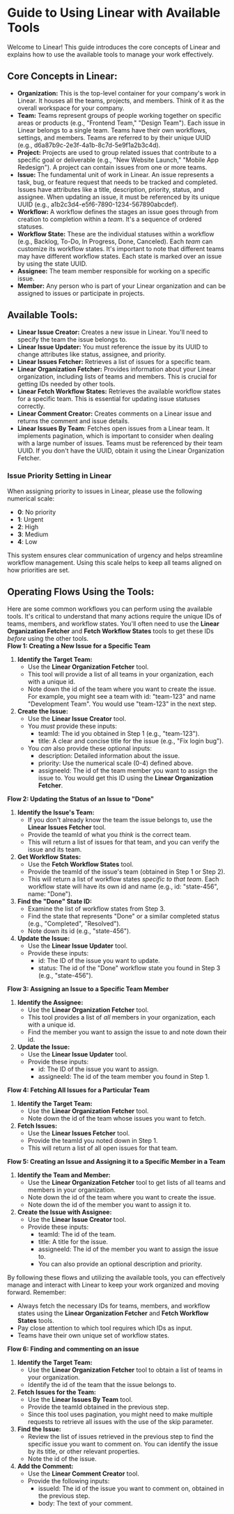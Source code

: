 # **Guide to Using Linear with Available Tools**

Welcome to Linear\! This guide introduces the core concepts of Linear and explains how to use the available tools to manage your work effectively.

## **Core Concepts in Linear:**

* **Organization:** This is the top-level container for your company's work in Linear. It houses all the teams, projects, and members. Think of it as the overall workspace for your company.  
* **Team:** Teams represent groups of people working together on specific areas or products (e.g., "Frontend Team," "Design Team"). Each issue in Linear belongs to a single team. Teams have their own workflows, settings, and members. Teams are referred to by their unique UUID (e.g., d6a87b9c-2e3f-4a1b-8c7d-5e9f1a2b3c4d).  
* **Project:** Projects are used to group related issues that contribute to a specific goal or deliverable (e.g., "New Website Launch," "Mobile App Redesign"). A project can contain issues from one or more teams.  
* **Issue:** The fundamental unit of work in Linear. An issue represents a task, bug, or feature request that needs to be tracked and completed. Issues have attributes like a title, description, priority, status, and assignee. When updating an issue, it must be referenced by its unique UUID (e.g., a1b2c3d4-e5f6-7890-1234-567890abcdef).  
* **Workflow:** A workflow defines the stages an issue goes through from creation to completion within a *team*. It's a sequence of ordered statuses.  
* **Workflow State:** These are the individual statuses within a workflow (e.g., Backlog, To-Do, In Progress, Done, Canceled). Each *team* can customize its workflow states. It's important to note that different teams may have different workflow states. Each state is marked over an issue by using the state UUID.  
* **Assignee:** The team member responsible for working on a specific issue.  
* **Member:** Any person who is part of your Linear organization and can be assigned to issues or participate in projects.

## **Available Tools:**

* **Linear Issue Creator:** Creates a new issue in Linear. You'll need to specify the team the issue belongs to.  
* **Linear Issue Updater:** You must reference the issue by its UUID to change attributes like status, assignee, and priority.  
* **Linear Issues Fetcher:** Retrieves a list of issues for a specific team.  
* **Linear Organization Fetcher:** Provides information about your Linear organization, including lists of teams and members. This is crucial for getting IDs needed by other tools.  
* **Linear Fetch Workflow States:** Retrieves the available workflow states for a specific team. This is essential for updating issue statuses correctly.  
* **Linear Comment Creator:** Creates comments on a Linear issue and returns the comment and issue details.  
* **Linear Issues By Team**: Fetches open issues from a Linear team. It implements pagination, which is important to consider when dealing with a large number of issues. Teams must be referenced by their team UUID. If you don't have the UUID, obtain it using the Linear Organization Fetcher.

### **Issue Priority Setting in Linear**

When assigning priority to issues in Linear, please use the following numerical scale:

* **0**: No priority  
* **1**: Urgent  
* **2**: High  
* **3**: Medium  
* **4**: Low

This system ensures clear communication of urgency and helps streamline workflow management. Using this scale helps to keep all teams aligned on how priorities are set.

## **Operating Flows Using the Tools:**

Here are some common workflows you can perform using the available tools. It's critical to understand that many actions require the unique IDs of teams, members, and workflow states. You'll often need to use the **Linear Organization Fetcher** and **Fetch Workflow States** tools to get these IDs *before* using the other tools.  
**Flow 1: Creating a New Issue for a Specific Team**

1. **Identify the Target Team:**  
   * Use the **Linear Organization Fetcher** tool.  
   * This tool will provide a list of all teams in your organization, each with a unique id.  
   * Note down the id of the team where you want to create the issue. For example, you might see a team with id: "team-123" and name "Development Team". You would use "team-123" in the next step.  
2. **Create the Issue:**  
   * Use the **Linear Issue Creator** tool.  
   * You *must* provide these inputs:  
     * teamId: The id you obtained in Step 1 (e.g., "team-123").  
     * title: A clear and concise title for the issue (e.g., "Fix login bug").  
   * You *can* also provide these optional inputs:  
     * description: Detailed information about the issue.  
     * priority: Use the numerical scale (0-4) defined above.  
     * assigneeId: The id of the team member you want to assign the issue to. You would get this ID using the **Linear Organization Fetcher**.

**Flow 2: Updating the Status of an Issue to "Done"**

1. **Identify the Issue's Team:**  
   * If you don't already know the team the issue belongs to, use the **Linear Issues Fetcher** tool.  
   * Provide the teamId of what you *think* is the correct team.  
   * This will return a list of issues for that team, and you can verify the issue and its team.  
2. **Get Workflow States:**  
   * Use the **Fetch Workflow States** tool.  
   * Provide the teamId of the issue's team (obtained in Step 1 or Step 2).  
   * This will return a list of workflow states *specific to that team*. Each workflow state will have its own id and name (e.g., id: "state-456", name: "Done").  
3. **Find the "Done" State ID:**  
   * Examine the list of workflow states from Step 3\.  
   * Find the state that represents "Done" or a similar completed status (e.g., "Completed", "Resolved").  
   * Note down its id (e.g., "state-456").  
4. **Update the Issue:**  
   * Use the **Linear Issue Updater** tool.  
   * Provide these inputs:  
     * id: The ID of the issue you want to update.  
     * status: The id of the "Done" workflow state you found in Step 3 (e.g., "state-456").

**Flow 3: Assigning an Issue to a Specific Team Member**

1. **Identify the Assignee:**  
   * Use the **Linear Organization Fetcher** tool.  
   * This tool provides a list of *all* members in your organization, each with a unique id.  
   * Find the member you want to assign the issue to and note down their id.  
2. **Update the Issue:**  
   * Use the **Linear Issue Updater** tool.  
   * Provide these inputs:  
     * id: The ID of the issue you want to assign.  
     * assigneeId: The id of the team member you found in Step 1\.

**Flow 4: Fetching All Issues for a Particular Team**

1. **Identify the Target Team:**  
   * Use the **Linear Organization Fetcher** tool.  
   * Note down the id of the team whose issues you want to fetch.  
2. **Fetch Issues:**  
   * Use the **Linear Issues Fetcher** tool.  
   * Provide the teamId you noted down in Step 1\.  
   * This will return a list of all open issues for that team.

**Flow 5: Creating an Issue and Assigning it to a Specific Member in a Team**

1. **Identify the Team and Member:**  
   * Use the **Linear Organization Fetcher** tool to get lists of all teams and members in your organization.  
   * Note down the id of the team where you want to create the issue.  
   * Note down the id of the member you want to assign it to.  
2. **Create the Issue with Assignee:**  
   * Use the **Linear Issue Creator** tool.  
   * Provide these inputs:  
     * teamId: The id of the team.  
     * title: A title for the issue.  
     * assigneeId: The id of the member you want to assign the issue to.  
     * You can also provide an optional description and priority.

By following these flows and utilizing the available tools, you can effectively manage and interact with Linear to keep your work organized and moving forward. Remember:

* Always fetch the necessary IDs for teams, members, and workflow states using the **Linear Organization Fetcher** and **Fetch Workflow States** tools.  
* Pay close attention to which tool requires which IDs as input.  
* Teams have their own unique set of workflow states.

**Flow 6: Finding and commenting on an issue**

1. **Identify the Target Team:**  
   * Use the **Linear Organization Fetcher** tool to obtain a list of teams in your organization.  
   * Identify the id of the team that the issue belongs to.  
2. **Fetch Issues for the Team:**  
   * Use the **Linear Issues By Team** tool.  
   * Provide the teamId obtained in the previous step.  
   * Since this tool uses pagination, you might need to make multiple requests to retrieve all issues with the use of the skip parameter.  
3. **Find the Issue:**  
   * Review the list of issues retrieved in the previous step to find the specific issue you want to comment on. You can identify the issue by its title, or other relevant properties.  
   * Note the id of the issue.  
4. **Add the Comment:**  
   * Use the **Linear Comment Creator** tool.  
   * Provide the following inputs:  
     * issueId: The id of the issue you want to comment on, obtained in the previous step.  
     * body: The text of your comment.